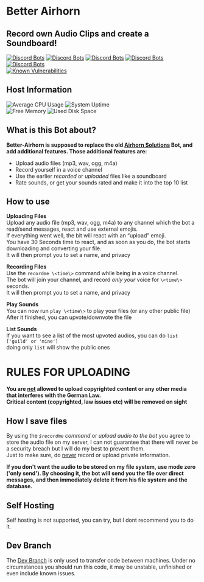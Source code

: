 # Better Airhorn
## Record own Audio Clips and create a Soundboard!

[![Discord Bots](https://discordbots.org/api/widget/status/503996428042108928.svg)](https://discordbots.org/bot/503996428042108928)
[![Discord Bots](https://discordbots.org/api/widget/servers/503996428042108928.svg?noavatar=true)](https://discordbots.org/bot/503996428042108928)
[![Discord Bots](https://discordbots.org/api/widget/upvotes/503996428042108928.svg?noavatar=true)](https://discordbots.org/bot/503996428042108928)
[![Discord Bots](https://discordbots.org/api/widget/lib/503996428042108928.svg?noavatar=true)](https://discordbots.org/bot/503996428042108928)
[![Discord Bots](https://discordbots.org/api/widget/owner/503996428042108928.svg?noavatar=true)](https://discordbots.org/bot/503996428042108928)\
[![Known Vulnerabilities](https://snyk.io//test/github/Clemens-E/better-airhorn/badge.svg?targetFile=package.json)](https://snyk.io//test/github/Clemens-E/better-airhorn?targetFile=package.json)


## Host Information
![Average CPU Usage](https://dashboard.chilo.space/api/v1/badge.svg?chart=system.cpu&alarm=10min_cpu_usage&refresh=auto&label=Average%20CPU%20Usage)
![System Uptime](https://dashboard.chilo.space/api/v1/badge.svg?chart=system.uptime&label=System%20Uptime&refresh=10)\
![Free Memory](https://dashboard.chilo.space/api/v1/badge.svg?chart=mem.available&label=Free%20Memory&refresh=auto&values_color=gray:null|green%3C2000|orange%3C1000|red%3C500)
![Used Disk Space](https://dashboard.chilo.space/api/v1/badge.svg?chart=disk_space._&alarm=disk_space_usage&label=Used%20Disk%20Space&refresh=auto)

## What is this Bot about?
**Better-Airhorn is supposed to replace the old [Airhorn Solutions](https://airhorn.solutions/) Bot, and add additional features.
Those additional features are:**
- Upload audio files (mp3, wav, ogg, m4a)
-  Record yourself in a voice channel
- Use the earlier *recorded* or *uploaded* files like a soundboard
- Rate sounds, or get your sounds rated and make it into the top 10 list


## How to use

**Uploading Files**\
Upload any audio file (mp3, wav, ogg, m4a) to any channel which the bot a read/send messages, react and use external emojis.\
If everything went well, the bit will react with an “upload” emoji.\
You have 30 Seconds time to react, and as soon as you do, the bot starts downloading and converting your file.\
It will then prompt you to set a name, and privacy

**Recording Files**\
Use the `recordme \<time\>` command while being in a voice channel.\
The bot will join your channel, and record *only your* voice for `\<time\>` seconds.\
It will then prompt you to set a name, and privacy

**Play Sounds**\
You can now run `play \<time\>` to play your files (or any other public file)\
After it finished, you can upvote/downvote the file

**List Sounds**\
If you want to see a list of the most upvoted audios, you can do
`list ['guild' or 'mine']`\
doing only `list` will show the public ones


# RULES FOR UPLOADING
**You are <u>not</u> allowed to upload copyrighted content or any other media that interferes with the German Law.\
Critical content (copyrighted, law issues etc) will be removed on sight**


## How I save files

By using the *`$recordme` command* or *upload audio to the bot* you agree to store the audio file on my server, I can not guarantee that there will never be a security breach but I will do my best to prevent them.\
Just to make sure, do <u>never</u> record or upload private information.

**If you don't want the audio to be stored on my file system, use mode zero ('only send'). By choosing it, the bot will send you the file over direct messages, and then immediately delete it from his file system and the database.**

## Self Hosting

Self hosting is not supported, you can try, but I dont recommend you to do it.
## Dev Branch

The [Dev Branch](../../tree/dev) is only used to transfer code between machines. Under no circumstances you should run this code, it may be unstable, unfinished or even include known issues.
